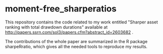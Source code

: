 # moment-free_sharperatios
This repository contains the code related to my work entitled "Sharper asset ranking with total drawdown durations" available at http://papers.ssrn.com/sol3/papers.cfm?abstract_id=2603682 .

The contributions of the whole paper are summarized in the R package sharpeRratio, which gives all the needed tools to reproduce my results.

